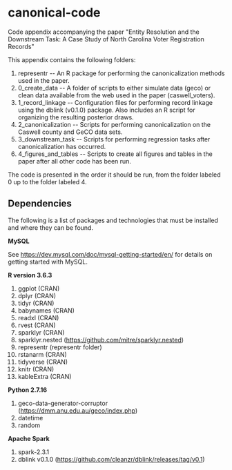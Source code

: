 # canonical-code

Code appendix accompanying the paper "Entity Resolution and the Downstream Task: A Case Study of North Carolina Voter Registration Records"

This appendix contains the following folders:

1. representr -- An R package for performing the canonicalization methods used in the paper.
2. 0_create_data -- A folder of scripts to either simulate data (geco) or clean data available from the web used in the paper (caswell_voters).
3. 1_record_linkage -- Configuration files for performing record linkage using the dblink (v0.1.0) package. Also includes an R script for organizing the resulting posterior draws.
4. 2_canonicalization -- Scripts for performing canonicalization on the Caswell county and GeCO data sets.
5. 3_downstream_task -- Scripts for performing regression tasks after canonicalization has occurred.
6. 4_figures_and_tables -- Scripts to create all figures and tables in the paper after all other code has been run.

The code is presented in the order it should be run, from the folder labeled 0 up to the folder labeled 4.

## Dependencies

The following is a list of packages and technologies that must be installed and where they can be found.

**MySQL**

See https://dev.mysql.com/doc/mysql-getting-started/en/ for details on getting started with MySQL.

**R version 3.6.3**

1. ggplot (CRAN)
2. dplyr (CRAN)
3. tidyr (CRAN)
4. babynames (CRAN)
5. readxl (CRAN)
6. rvest (CRAN)
7. sparklyr (CRAN)
8. sparklyr.nested (https://github.com/mitre/sparklyr.nested)
9. representr (representr folder)
10. rstanarm (CRAN)
11. tidyverse (CRAN)
12. knitr (CRAN)
13. kableExtra (CRAN)

**Python 2.7.16**

1. geco-data-generator-corruptor (https://dmm.anu.edu.au/geco/index.php)
2. datetime
3. random

**Apache Spark**

1. spark-2.3.1
2. dblink v0.1.0 (https://github.com/cleanzr/dblink/releases/tag/v0.1)

